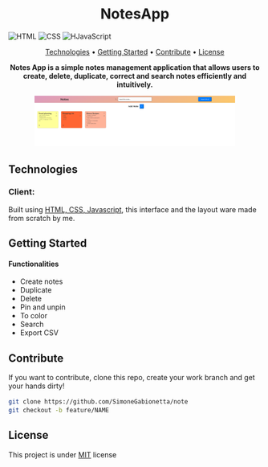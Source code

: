 <h1 align="center" style="font-weight: bold;"> NotesApp </h1>

![HTML](https://img.shields.io/badge/HTML5-E34F26?style=for-the-badge&logo=html5&logoColor=white)
![CSS](https://img.shields.io/badge/CSS3-1572B6?style=for-the-badge&logo=css3&logoColor=white)
![HJavaScript](https://img.shields.io/badge/JavaScript-F7DF1E?style=for-the-badge&logo=javascript&logoColor=black)


<p align="center">
 <a href="#tech">Technologies</a> • 
 <a href="#started">Getting Started</a> • 
 <a href="#contribute">Contribute</a> •
 <a href="#license">License</a>
</p>

<p align="center">
<b>Notes App is a simple notes management application that allows users to create, delete, duplicate, correct and search notes efficiently and intuitively.</b>
</p>

<p align="center">
    <img src="./img/Screenshot_1.png" width="400px">
    
</p>


<h2 id="tech">Technologies</h2>

### Client:
  Built using [HTML, CSS, Javascript](https://developer.mozilla.org/pt-BR/docs/Web/JavaScript), this interface and the layout ware made from scratch by me.


<h2 id="started"> Getting Started</h2>

<h4> Functionalities</h4>

- Create notes
- Duplicate 
- Delete
- Pin and unpin
- To color
- Search
- Export CSV


<h2 id="contribute">Contribute</h2>

If you want to contribute, clone this repo, create your work branch and get your hands dirty!

```bash
git clone https://github.com/SimoneGabionetta/note
git checkout -b feature/NAME
```

<h2 id="license">License</h2>

This project is under [MIT](./.github/LICENSE) license